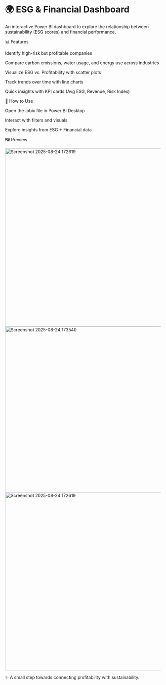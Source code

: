 # 🌍 ESG & Financial Dashboard

An interactive Power BI dashboard to explore the relationship between sustainability (ESG scores) and financial performance.

📊 Features

Identify high-risk but profitable companies

Compare carbon emissions, water usage, and energy use across industries

Visualize ESG vs. Profitability with scatter plots

Track trends over time with line charts

Quick insights with KPI cards (Avg ESG, Revenue, Risk Index)

🚀 How to Use

Open the .pbix file in Power BI Desktop

Interact with filters and visuals

Explore insights from ESG + Financial data

🖼 Preview

<img width="978" height="577" alt="Screenshot 2025-08-24 172619" src="https://github.com/user-attachments/assets/29dd85e0-f938-4afe-ae6e-74802c780c65" />
<img width="945" height="537" alt="Screenshot 2025-08-24 173540" src="https://github.com/user-attachments/assets/0f7dbb84-de37-49b9-9ea6-a2837951ffe3" />
<img width="978" height="577" alt="Screenshot 2025-08-24 172619" src="https://github.com/user-attachments/assets/2ff510c0-6923-438f-bc54-cff237535b55" />


✨ A small step towards connecting profitability with sustainability.

